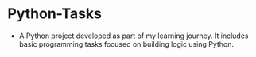 # Python-Tasks
- A Python project developed as part of my learning journey. It includes basic programming tasks focused on building logic using Python.
